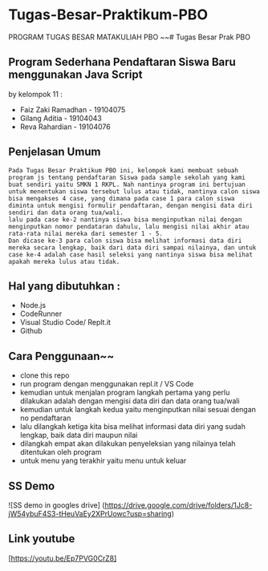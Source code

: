 # Tugas-Besar-Praktikum-PBO
PROGRAM TUGAS BESAR MATAKULIAH PBO
~~# Tugas Besar Prak PBO
## Program Sederhana Pendaftaran Siswa Baru menggunakan Java Script
by kelompok 11 :
 - Faiz Zaki Ramadhan	- 19104075
 - Gilang Aditia				- 19104043
 - Reva Rahardian			- 19104076
## Penjelasan Umum
	
	Pada Tugas Besar Praktikum PBO ini, kelompok kami membuat sebuah program js tentang pendaftaran Siswa pada sample sekolah yang kami buat sendiri yaitu SMKN 1 RKPL. Nah nantinya program ini bertujuan untuk menentukan siswa tersebut lulus atau tidak, nantinya calon siswa bisa mengakses 4 case, yang dimana pada case 1 para calon siswa diminta untuk mengisi formulir pendaftaran, dengan mengisi data diri sendiri dan data orang tua/wali. 
	lalu pada case ke-2 nantinya siswa bisa menginputkan nilai dengan menginputkan nomor pendataran dahulu, lalu mengisi nilai akhir atau rata-rata nilai mereka dari semester 1 - 5. 
	Dan dicase ke-3 para calon siswa bisa melihat informasi data diri mereka secara lengkap, baik dari data diri sampai nilainya, dan untuk case ke-4 adalah case hasil seleksi yang nantinya siswa bisa melihat apakah mereka lulus atau tidak.
## Hal yang dibutuhkan :
 - Node.js
 - CodeRunner
 - Visual Studio Code/ Replt.it
 - Github
 
 
## Cara Penggunaan~~
 - clone this repo 
 - run program dengan menggunakan repl.it / VS Code
 - kemudian untuk menjalan program langkah pertama yang perlu dilakukan adalah dengan mengisi data diri dan data orang tua/wali
 - kemudian untuk langkah kedua yaitu menginputkan nilai sesuai dengan no pendaftaran 
 - lalu dilangkah ketiga kita bisa melihat informasi data diri yang sudah lengkap, baik data diri maupun nilai
 - dilangkah empat akan dilakukan penyeleksian yang nilainya telah ditentukan oleh program
 - untuk menu yang terakhir yaitu menu untuk keluar

## SS Demo 
![SS demo in googles drive]
(https://drive.google.com/drive/folders/1Jc8-jW54ybuF4S3-tHeuVaEy2XPrUowc?usp=sharing)

## Link youtube
[https://youtu.be/Ep7PVG0CrZ8]

  
